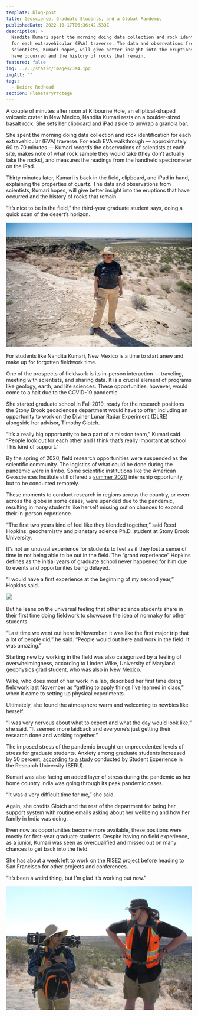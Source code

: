 ```yaml
---
template: blog-post
title: Geoscience, Graduate Students, and a Global Pandemic
publishedDate: 2022-10-17T06:36:42.533Z
description: >
  Nandita Kumari spent the morning doing data collection and rock identification
  for each extravehicular (EVA) traverse. The data and observations from
  scientists, Kumari hopes, will give better insight into the eruptions that
  have occurred and the history of rocks that remain. 
featured: false
img: ../../static/images/3a4.jpg
imgAlt: ""
tags:
  - Deidre Redhead
section: PlanetaryProtege
---
```

A couple of minutes after noon at Kilbourne Hole, an elliptical-shaped volcanic crater in New Mexico, Nandita Kumari rests on a boulder-sized basalt rock. She sets her clipboard and iPad aside to unwrap a granola bar.

She spent the morning doing data collection and rock identification for each extravehicular (EVA) traverse. For each EVA walkthrough — approximately 60 to 70 minutes — Kumari records the observations of scientists at each site, makes note of what rock sample they would take (they don’t actually take the rocks), and measures the readings from the handheld spectrometer on the iPad.

Thirty minutes later, Kumari is back in the field, clipboard, and iPad in hand, explaining the properties of quartz. The data and observations from scientists, Kumari hopes, will give better insight into the eruptions that have occurred and the history of rocks that remain. 

“It’s nice to be in the field,” the third-year graduate student says, doing a quick scan of the desert’s horizon.

![](../../static/images/3a2.jpg)

For students like Nandita Kumari, New Mexico is a time to start anew and make up for forgotten fieldwork time. 

One of the prospects of fieldwork is its in-person interaction — traveling, meeting with scientists, and sharing data. It is a crucial element of programs like geology, earth, and life sciences. These opportunities, however, would come to a halt due to the COVID-19 pandemic. 

She started graduate school in Fall 2019, ready for the research positions the Stony Brook geosciences department would have to offer, including an opportunity to work on the Diviner Lunar Radar Experiment (DLRE) alongside her advisor, Timothy Glotch. 

“It’s a really big opportunity to be a part of a mission team,” Kumari said. “People look out for each other and I think that’s really important at school. This kind of support.”

By the spring of 2020, field research opportunities were suspended as the scientific community. The logistics of what could be done during the pandemic were in limbo. Some scientific institutions like the American Geosciences Institute still offered a [summer 2020](https://www.americangeosciences.org/news/agis-2020-remote-summer-internships-provide-geoscience-policy-experience) internship opportunity, but to be conducted remotely.

These moments to conduct research in regions across the country, or even across the globe in some cases, were upended due to the pandemic, resulting in many students like herself missing out on chances to expand their in-person experience.

“The first two years kind of feel like they blended together,” said Reed Hopkins, geochemistry and planetary science Ph.D. student at Stony Brook University.

It’s not an unusual experience for students to feel as if they lost a sense of time in not being able to be out in the field. The “grand experience” Hopkins defines as the initial years of graduate school never happened for him due to events and opportunities being delayed.

“I would have a first experience at the beginning of my second year,” Hopkins said.

![](../../static/images/3a3.jpg)

But he leans on the universal feeling that other science students share in their first time doing fieldwork to showcase the idea of normalcy for other students.

“Last time we went out here in November, it was like the first major trip that a lot of people did,” he said. “People would out here and work in the field. It was amazing.”

Starting new by working in the field was also categorized by a feeling of overwhelmingness, according to Linden Wike, University of Maryland geophysics grad student, who was also in New Mexico.

Wike, who does most of her work in a lab, described her first time doing fieldwork last November as “getting to apply things I’ve learned in class,” when it came to setting up physical experiments.

Ultimately, she found the atmosphere warm and welcoming to newbies like herself. 

“I was very nervous about what to expect and what the day would look like,” she said. “It seemed more laidback and everyone’s just getting their research done and working together.”

The imposed stress of the pandemic brought on unprecedented levels of stress for graduate students. Anxiety among graduate students increased by 50 percent, [according to a study](https://cshe.berkeley.edu/seru/about-seru/seru-surveys/seru-covid-survey-reports) conducted by Student Experience in the Research University (SERU).

Kumari was also facing an added layer of stress during the pandemic as her home country India was going through its peak pandemic cases.

“It was a very difficult time for me,” she said. 

Again, she credits Glotch and the rest of the department for being her support system with routine emails asking about her wellbeing and how her family in India was doing.

Even now as opportunities become more available, these positions were mostly for first-year graduate students. Despite having no field experience, as a junior, Kumari was seen as overqualified and missed out on many chances to get back into the field.

She has about a week left to work on the RISE2 project before heading to San Francisco for other projects and conferences.

“It’s been a weird thing, but I’m glad it’s working out now.”

![](../../static/images/3a1.jpg)